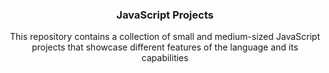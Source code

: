 <div align="center">

  <h3 align="center">JavaScript Projects</h3>

  <p align="center">
    This repository contains a collection of small and medium-sized JavaScript projects that showcase different features of the language and its capabilities
  </p>
</div>
